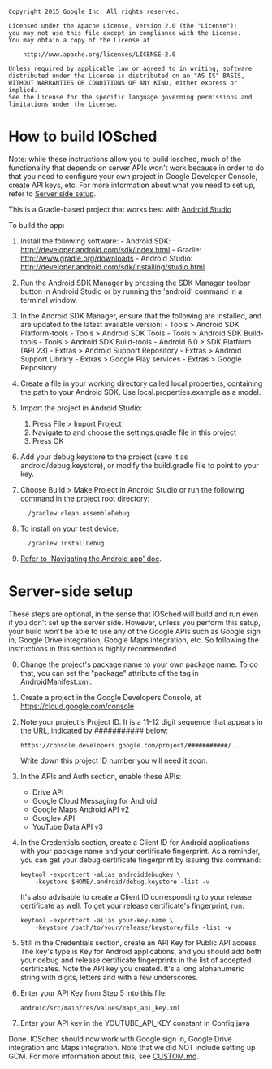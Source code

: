     Copyright 2015 Google Inc. All rights reserved.

    Licensed under the Apache License, Version 2.0 (the "License");
    you may not use this file except in compliance with the License.
    You may obtain a copy of the License at

        http://www.apache.org/licenses/LICENSE-2.0

    Unless required by applicable law or agreed to in writing, software
    distributed under the License is distributed on an "AS IS" BASIS,
    WITHOUT WARRANTIES OR CONDITIONS OF ANY KIND, either express or implied.
    See the License for the specific language governing permissions and
    limitations under the License.


# How to build IOSched

Note: while these instructions allow you to build iosched, much of the
functionality that depends on server APIs won't work because in order to
do that you need to configure your own project in Google Developer
Console, create API keys, etc. For more information about what you
need to set up, refer to [Server side setup](#server-side-setup).

This is a Gradle-based project that works best with
[Android Studio](http://developer.android.com/sdk/installing/studio.html)

To build the app:

1. Install the following software:
       - Android SDK:
         http://developer.android.com/sdk/index.html
       - Gradle:
         http://www.gradle.org/downloads
       - Android Studio:
         http://developer.android.com/sdk/installing/studio.html

1. Run the Android SDK Manager by pressing the SDK Manager toolbar button
   in Android Studio or by running the 'android' command in a terminal
   window.

1. In the Android SDK Manager, ensure that the following are installed,
   and are updated to the latest available version:
       - Tools > Android SDK Platform-tools
       - Tools > Android SDK Tools
       - Tools > Android SDK Build-tools
       - Tools > Android SDK Build-tools
       - Android 6.0 > SDK Platform (API 23)
       - Extras > Android Support Repository
       - Extras > Android Support Library
       - Extras > Google Play services
       - Extras > Google Repository

1. Create a file in your working directory called local.properties,
   containing the path to your Android SDK. Use local.properties.example as a
   model.

1. Import the project in Android Studio:

    1. Press File > Import Project
    2. Navigate to and choose the settings.gradle file in this project
    3. Press OK

1. Add your debug keystore to the project (save it as android/debug.keystore),
    or modify the build.gradle file to point to your key.

1. Choose Build > Make Project in Android Studio or run the following
    command in the project root directory:
   ```
    ./gradlew clean assembleDebug
   ```
1. To install on your test device:

   ```
    ./gradlew installDebug
   ```
1. [Refer to 'Navigating the Android app' doc](NAVIGATING_CODE.md).

# Server-side setup

These steps are optional, in the sense that IOSched will build and run
even if you don't set up the server side. However, unless you perform
this setup, your build won't be able to use any of the Google APIs
such as Google sign in, Google Drive integration, Google Maps integration,
etc. So following the instructions in this section is highly
recommended.

0. Change the project's package name to your own package name.
To do that, you can set the "package" attribute of the <manifest>
tag in AndroidManifest.xml.

1. Create a project in the Google Developers Console,
at https://cloud.google.com/console

2. Note your project's Project ID. It is a 11-12 digit sequence
that appears in the URL, indicated by ########### below:
    ```
    https://console.developers.google.com/project/###########/...
    ```
    Write down this project ID number you will need it soon.

3. In the APIs and Auth section, enable these APIs:
    - Drive API
    - Google Cloud Messaging for Android
    - Google Maps Android API v2
    - Google+ API
    - YouTube Data API v3

4. In the Credentials section, create a Client ID for Android applications
with your package name and your certificate fingerprint. As a reminder,
you can get your debug certificate fingerprint by issuing this command:
    ```
    keytool -exportcert -alias androiddebugkey \
        -keystore $HOME/.android/debug.keystore -list -v
    ```
    It's also advisable to create a Client ID corresponding to your release
    certificate as well. To get your release certificate's fingerprint, run:
    ```
    keytool -exportcert -alias your-key-name \
        -keystore /path/to/your/release/keystore/file -list -v
    ```

5. Still in the Credentials section, create an API Key for Public API
access. The key's type is Key for Android applications, and you should
add both your debug and release certificate fingerprints in the
list of accepted certificates. Note the API key you created. It's
a long alphanumeric string with digits, letters and with a 
few underscores.

6. Enter your API Key from Step 5 into this file:
    ```
    android/src/main/res/values/maps_api_key.xml
    ```
7. Enter your API key in the YOUTUBE_API_KEY constant in Config.java

Done. IOSched should now work with Google sign in, Google Drive
integration and Maps integration. Note that we did NOT include
setting up GCM. For more information about this, see [CUSTOM.md](CUSTOM.md).

